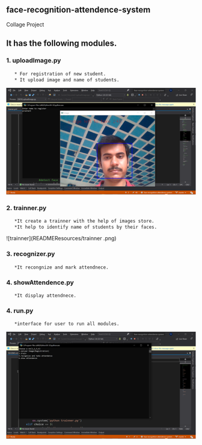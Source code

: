face-recognition-attendence-system
-----------------------------------
Collage Project
## It has the following modules.
### 1. uploadImage.py
       * For registration of new student.
       * It upload image and name of students.
![screenshot](READMEResources/uploadImg.png)
### 2. trainner.py
       *It create a trainner with the help of images store.
       *It help to identify name of students by their faces.
![trainner](READMEResources/trainner .png)
### 3. recognizer.py
       *It recongnize and mark attendnece.
### 4. showAttendence.py
       *It display attendnece.
### 4. run.py
       *interface for user to run all modules.
![run](READMEResources/run.png)

